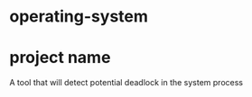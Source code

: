 # operating-system

# project name 
A tool that will detect potential deadlock in the system process
